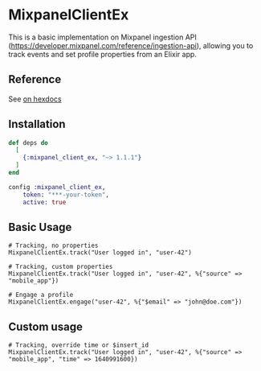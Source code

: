 # MixpanelClientEx
This is a basic implementation on Mixpanel ingestion API (https://developer.mixpanel.com/reference/ingestion-api), allowing you to track events and set profile properties from an Elixir app.

## Reference
See [on hexdocs](https://hexdocs.pm/mixpanel_client_ex)

## Installation

```elixir
def deps do
  [
    {:mixpanel_client_ex, "~> 1.1.1"}
  ]
end

config :mixpanel_client_ex,
    token: "***-your-token",
    active: true
```

## Basic Usage

```
# Tracking, no properties
MixpanelClientEx.track("User logged in", "user-42")

# Tracking, custom properties
MixpanelClientEx.track("User logged in", "user-42", %{"source" => "mobile_app"})

# Engage a profile
MixpanelClientEx.engage("user-42", %{"$email" => "john@doe.com"})
```

## Custom usage
```
# Tracking, override time or $insert_id
MixpanelClientEx.track("User logged in", "user-42", %{"source" => "mobile_app", "time" => 1640991600})
```
